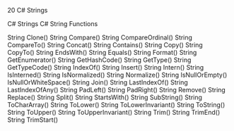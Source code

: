 



20 C# Strings

C# Strings
C# String Functions

String Clone()
String Compare()
String CompareOrdinal()
String CompareTo()
String Concat()
String Contains()
String Copy()
String CopyTo()
String EndsWith()
String Equals()
String Format()
String GetEnumerator()
String GetHashCode()
String GetType()
String GetTypeCode()
String IndexOf()
String Insert()
String Intern()
String IsInterned()
String IsNormalized()
String Normalize()
String IsNullOrEmpty()
IsNullOrWhiteSpace()
String Join()
String LastIndexOf()
String LastIndexOfAny()
String PadLeft()
String PadRight()
String Remove()
String Replace()
String Split()
String StartsWith()
String SubString()
String ToCharArray()
String ToLower()
String ToLowerInvariant()
String ToString()
String ToUpper()
String ToUpperInvariant()
String Trim()
String TrimEnd()
String TrimStart()